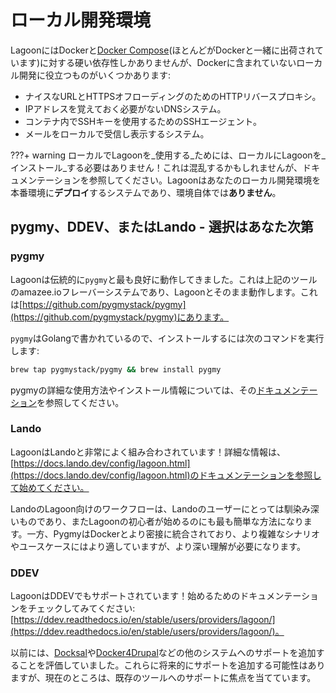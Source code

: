 # ローカル開発環境

LagoonにはDockerと[Docker Compose](https://docs.docker.com/compose/)(ほとんどがDockerと一緒に出荷されています)に対する硬い依存性しかありませんが、Dockerに含まれていないローカル開発に役立つものがいくつかあります:

* ナイスなURLとHTTPSオフローディングのためのHTTPリバースプロキシ。
* IPアドレスを覚えておく必要がないDNSシステム。
* コンテナ内でSSHキーを使用するためのSSHエージェント。
* メールをローカルで受信し表示するシステム。

???+ warning
    ローカルでLagoonを_使用する_ためには、ローカルにLagoonを_インストール_する必要はありません！これは混乱するかもしれませんが、ドキュメンテーションを参照してください。Lagoonはあなたのローカル開発環境を本番環境に**デプロイ**するシステムであり、環境自体では**ありません**。

## pygmy、DDEV、またはLando - 選択はあなた次第

### pygmy

Lagoonは伝統的に`pygmy`と最も良好に動作してきました。これは上記のツールのamazee.ioフレーバーシステムであり、Lagoonとそのまま動作します。これは[https://github.com/pygmystack/pygmy](https://github.com/pygmystack/pygmy)にあります。

`pygmy`はGolangで書かれているので、インストールするには次のコマンドを実行します:

```bash title="HomeBrewでのインストール"
brew tap pygmystack/pygmy && brew install pygmy
```

pygmyの詳細な使用方法やインストール情報については、その[ドキュメンテーション](https://pygmystack.github.io/pygmy/)を参照してください。

### Lando

LagoonはLandoと非常によく組み合わされています！詳細な情報は、[https://docs.lando.dev/config/lagoon.html](https://docs.lando.dev/config/lagoon.html)のドキュメンテーションを参照して始めてください。

LandoのLagoon向けのワークフローは、Landoのユーザーにとっては馴染み深いものであり、またLagoonの初心者が始めるのにも最も簡単な方法になります。一方、PygmyはDockerとより密接に統合されており、より複雑なシナリオやユースケースにはより適していますが、より深い理解が必要になります。

### DDEV

LagoonはDDEVでもサポートされています！始めるためのドキュメンテーションをチェックしてみてください:[https://ddev.readthedocs.io/en/stable/users/providers/lagoon/](https://ddev.readthedocs.io/en/stable/users/providers/lagoon/)。

以前には、[Docksal](https://docksal.io/)や[Docker4Drupal](https://wodby.com/docs/stacks/drupal/local/)などの他のシステムへのサポートを追加することを評価していました。これらに将来的にサポートを追加する可能性はありますが、現在のところは、既存のツールへのサポートに焦点を当てています。
